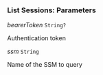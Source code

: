 

### List Sessions: Parameters  
  
<article>

*bearerToken* `String?` 

Authentication token

</article>
<article>

*ssm* `String` 

Name of the SSM to query

</article>

